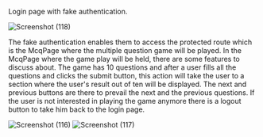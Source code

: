 Login page with fake authentication.


![Screenshot (118)](https://github.com/YohannesHailemariam/multiple-choice-question-game/assets/111003392/e76377ee-3c5a-4776-b83d-3185b026c713)


The fake authentication enables them to access the protected route which is the McqPage where the multiple question game will be played.
In the McqPage where the game play will be held, there are some features to discuss about. The game has 10 questions and after a user fills all the questions and clicks the submit button, this action will take the user to a section where the user's result out of ten will be displayed. The next and previous buttons are there to prevail the next and the previous questions. If the user is not interested in playing the game anymore there is a logout button to take him back to the login page.


![Screenshot (116)](https://github.com/YohannesHailemariam/multiple-choice-question-game/assets/111003392/88a6fd60-2f5a-44c7-9847-08aab0a810c7)
![Screenshot (117)](https://github.com/YohannesHailemariam/multiple-choice-question-game/assets/111003392/f0fd2e0a-9315-47ba-a743-c4a81603759b)
